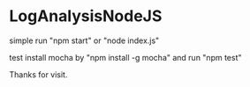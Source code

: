 # LogAnalysisNodeJS

simple run "npm start" or "node index.js"

test 
install mocha by "npm install -g mocha"
and run "npm test"

Thanks for visit.
